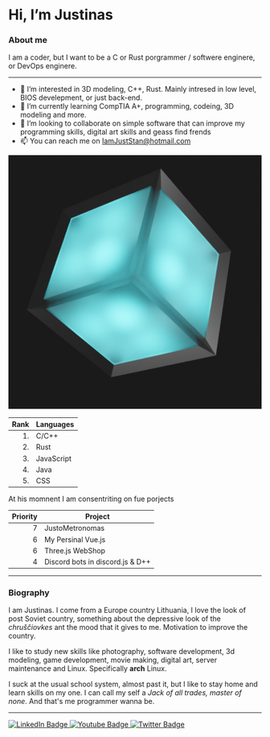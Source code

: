 # Hi, I’m Justinas
### About me

I am a coder, but I want to be a C or Rust porgrammer / softwere enginere, or DevOps enginere.

---

- 👀 I’m interested in 3D modeling, C++, Rust. Mainly intresed in low level, BIOS develepment, or just back-end.
- 🌱 I’m currently learning CompTIA A+, programming, codeing, 3D modeling and more.
- 💞️ I’m looking to collaborate on simple software that can improve my programming skills, digital art skills and geass find frends
- 📫 You can reach me on IamJustStan@hotmail.com

<!-- My img -->
<picture>
 <source media="(prefers-color-scheme: dark)" srcset="./1.png">
 <source media="(prefers-color-scheme: light)" srcset="./2.png">
 <img alt="My img is hare." src="./Defalt.png">
</picture>

| Rank | Languages |
|-----:|-----------|
| 1. | C/C++     |
| 2. | Rust      |
| 3. | JavaScript|
| 4. | Java      |
| 5. | CSS       |

At his momnent I am consentriting on fue porjects 

| Priority | Project |
|-------:|-----------|
| 7 | JustoMetronomas |
| 6 | My Persinal Vue.js |
| 6 | Three.js WebShop |
| 4 | Discord bots in discord.js & D++ | 

---

### Biography
I am Justinas. I come from a Europe country Lithuania, I love the look of post Soviet country, something about the depressive look of the *chruščiovkes* ant the mood that it gives to me. Motivation to improve the country.

I like to study new skills like photography, software development, 3d modeling, game development, movie making, digital art, server maintenance and Linux. Specifically **arch** Linux. 

I suck at the usual school system, almost past it, but I like to stay home and learn skills on my one. I can call my self a *Jack of all trades, master of none*. And that's me programmer wanna be.

---

<div id="badges">
  <a href="your-linkedin-URL">
    <img src="https://img.shields.io/badge/LinkedIn-blue?style=for-the-badge&logo=linkedin&logoColor=white" alt="LinkedIn Badge"/>
  </a>
  <a href="your-youtube-URL">
    <img src="https://img.shields.io/badge/YouTube-red?style=for-the-badge&logo=youtube&logoColor=white" alt="Youtube Badge"/>
  </a>
  <a href="your-twitter-URL">
    <img src="https://img.shields.io/badge/Twitter-blue?style=for-the-badge&logo=twitter&logoColor=white" alt="Twitter Badge"/>
  </a>
</div>